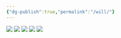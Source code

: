 ```yaml
---
{"dg-publish":true,"permalink":"/will/"}
---
```


![](https://i.imgur.com/9lJUuwY.jpeg)
![](https://i.imgur.com/LNu5Mvx.jpeg)
![](https://i.imgur.com/cVnOAdB.jpeg)
![](https://i.imgur.com/uhKax76.jpeg)
![](https://i.imgur.com/5gq4bB4.jpeg)
